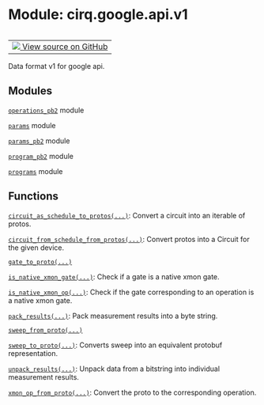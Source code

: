 <div itemscope itemtype="http://developers.google.com/ReferenceObject">
<meta itemprop="name" content="cirq.google.api.v1" />
<meta itemprop="path" content="Stable" />
</div>

# Module: cirq.google.api.v1

<!-- Insert buttons and diff -->

<table class="tfo-notebook-buttons tfo-api" align="left">

<td>
  <a target="_blank" href="https://github.com/quantumlib/cirq/tree/master/cirq/google/api/v1/__init__.py">
    <img src="https://www.tensorflow.org/images/GitHub-Mark-32px.png" />
    View source on GitHub
  </a>
</td>
</table>



Data format v1 for google api.



## Modules

[`operations_pb2`](../../../cirq/google/api/v1/operations_pb2.md) module

[`params`](../../../cirq/google/api/v1/params.md) module

[`params_pb2`](../../../cirq/google/api/v1/params_pb2.md) module

[`program_pb2`](../../../cirq/google/api/v1/program_pb2.md) module

[`programs`](../../../cirq/google/api/v1/programs.md) module

## Functions

[`circuit_as_schedule_to_protos(...)`](../../../cirq/google/api/v1/circuit_as_schedule_to_protos.md): Convert a circuit into an iterable of protos.

[`circuit_from_schedule_from_protos(...)`](../../../cirq/google/api/v1/circuit_from_schedule_from_protos.md): Convert protos into a Circuit for the given device.

[`gate_to_proto(...)`](../../../cirq/google/api/v1/gate_to_proto.md)

[`is_native_xmon_gate(...)`](../../../cirq/google/is_native_xmon_gate.md): Check if a gate is a native xmon gate.

[`is_native_xmon_op(...)`](../../../cirq/google/is_native_xmon_op.md): Check if the gate corresponding to an operation is a native xmon gate.

[`pack_results(...)`](../../../cirq/google/pack_results.md): Pack measurement results into a byte string.

[`sweep_from_proto(...)`](../../../cirq/google/api/v1/sweep_from_proto.md)

[`sweep_to_proto(...)`](../../../cirq/google/api/v1/sweep_to_proto.md): Converts sweep into an equivalent protobuf representation.

[`unpack_results(...)`](../../../cirq/google/unpack_results.md): Unpack data from a bitstring into individual measurement results.

[`xmon_op_from_proto(...)`](../../../cirq/google/api/v1/xmon_op_from_proto.md): Convert the proto to the corresponding operation.

